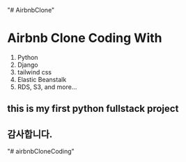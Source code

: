 "# AirbnbClone" 


# Airbnb Clone Coding With
1. Python
2. Django
3. tailwind css
4. Elastic Beanstalk
5. RDS, S3, and more...

## this is my first python fullstack project
## 감사합니다.
"# airbnbCloneCoding" 
